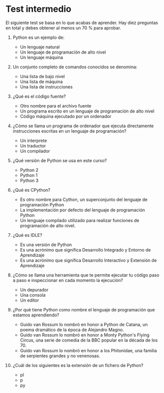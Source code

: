 # Test intermedio

El siguiente test se basa en lo que acabas de aprender. Hay diez preguntas en total y debes obtener al menos un 70 % para aprobar.

1. Python es un ejemplo de:

    * Un lenguaje natural
    * Un lenguaje de programación de alto nivel
    * Un lenguaje máquina

2. Un conjunto completo de comandos conocidos se denomina:

    * Una lista de bajo nivel
    * Una lista de máquina
    * Una lista de instrucciones

3. ¿Qué es el código fuente?

    * Otro nombre para el archivo fuente
    * Un programa escrito en un lenguaje de programación de alto nivel
    * Código máquina ejecutado por un ordenador

4. ¿Cómo se llama un programa de ordenador que ejecuta directamente instrucciones escritas en un lenguaje de programación?

    * Un interprete
    * Un traductor
    * Un compilador

5. ¿Qué versión de Python se usa en este curso?

    * Python 2
    * Python 1
    * Python 3

6. ¿Qué es CPython?

    * Es otro nombre para Cython, un superconjunto del lenguaje de programación Python
    * La implementación por defecto del lenguaje de programación Python
    * Un lenguaje compilado utilizado para realizar funciones de programación de alto nivel.

7. ¿Qué es IDLE?

    * Es una versión de Python
    * Es una acrónimo que significa Desarrollo Integrado y Entorno de Aprendizaje
    * Es una acrónimo que significa Desarrollo Interactivo y Extensión de Aprendizaje

8. ¿Cómo se llama una herramienta que te permite ejecutar tu código paso a paso e inspeccionar en cada momento la ejecución?

    * Un depurador
    * Una consola
    * Un editor

9. ¿Por qué tiene Python como nombre el lenguaje de programación que estamos aprendiendo?

    * Guido van Rossum lo nombró en honor a Python de Catana, un poema dramático de la época de Alejandro Magno.
    * Guido van Rossum lo nombró en honor a Monty Python's Flying Circus, una serie de comedia de la BBC popular en la década de los 70.
    * Guido van Rossum lo nombró en honor a los Phitonidae, una familia de serpientes grandes y no venenosas.

10. ¿Cuál de los siguientes es la extensión de un fichero de Python?

    * pl
    * p
    * py
